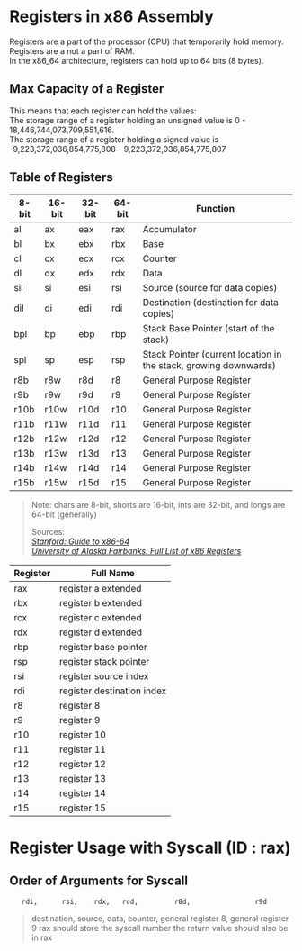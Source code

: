 # Registers in x86 Assembly
Registers are a part of the processor (CPU) that temporarily hold memory. Registers are a not a part of RAM. <br />
In the x86_64 architecture, registers can hold up to 64 bits (8 bytes). <br />

## Max Capacity of a Register
This means that each register can hold the values: <br />
The storage range of a register holding an unsigned value is 0 - 18,446,744,073,709,551,616. <br />
The storage range of a register holding a signed value is -9,223,372,036,854,775,808 - 9,223,372,036,854,775,807 <br />

## Table of Registers
| 8-bit | 16-bit | 32-bit | 64-bit | Function |
| ----- | ------ | ------ | ------ | -------- |
|   al  |   ax   |   eax  |  rax   | Accumulator |
|   bl  |   bx   |   ebx  |  rbx   | Base |
|   cl  |   cx   |   ecx  |  rcx   | Counter |
|   dl  |   dx   |   edx  |  rdx   | Data |
|  sil  |   si   |   esi  |  rsi   | Source (source for data copies) |
|  dil  |   di   |   edi  |  rdi   | Destination  (destination for data copies) |
|  bpl  |   bp   |   ebp  |  rbp   | Stack Base Pointer (start of the stack) |
|  spl  |   sp   |   esp  |  rsp   | Stack Pointer (current location in the stack, growing downwards) |
|  r8b  |   r8w  |   r8d  |   r8   | General Purpose Register |
|  r9b  |   r9w  |   r9d  |   r9   | General Purpose Register |
| r10b  |  r10w  |  r10d  |  r10   | General Purpose Register |
| r11b  |  r11w  |  r11d  |  r11   | General Purpose Register |
| r12b  |  r12w  |  r12d  |  r12   | General Purpose Register |
| r13b  |  r13w  |  r13d  |  r13   | General Purpose Register |
| r14b  |  r14w  |  r14d  |  r14   | General Purpose Register |
| r15b  |  r15w  |  r15d  |  r15   | General Purpose Register |
> Note: chars are 8-bit, shorts are 16-bit, ints are 32-bit, and longs are 64-bit (generally) <br />
>
> Sources: <br />
> [_Stanford: Guide to x86-64_](https://web.stanford.edu/class/archive/cs/cs107/cs107.1216/guide/x86-64.html) <br />
> [_University of Alaska Fairbanks: Full List of x86 Registers_](https://www.cs.uaf.edu/2015/fall/cs301/lecture/09_16_stack.html) <br />

| Register | Full Name |
| -------- | --------- |
| rax | register a extended |
| rbx | register b extended |
| rcx | register c extended |
| rdx | register d extended |
| rbp | register base pointer |
| rsp | register stack pointer |
| rsi | register source index |
| rdi | register destination index |
| r8 | register 8 |
| r9 | register 9 |
| r10 | register 10 |
| r11 | register 11 |
| r12 | register 12 |
| r13 | register 13 |
| r14 | register 14 |
| r15 | register 15 |

 Register Usage with Syscall (ID : rax)
 ===========================
 Order of Arguments for Syscall
 ------------------------------
       rdi,      rsi,    rdx,   rcd,         r8d,                r9d
 > destination, source, data, counter, general register 8, general register 9
 rax should store the syscall number
 the return value should also be in rax
